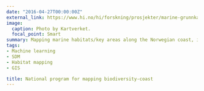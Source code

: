 ```yaml
---
date: "2016-04-27T00:00:00Z"
external_link: https://www.hi.no/hi/forskning/prosjekter/marine-grunnkart-i-kystsonen
image:
  caption: Photo by Kartverket.
  focal_point: Smart
summary: Mapping marine habitats/key areas along the Norwegian coast, including kelp forests, seagrass meadows, soft sediments in the litoral zone, carbonate sand deposits, ice marginal deposits, oyster areas, scallop populations and spawning areas for fish `external_link`
tags:
- Machine learning
- SDM
- Habitat mapping
- GIS

title: National program for mapping biodiversity-coast
---
```


